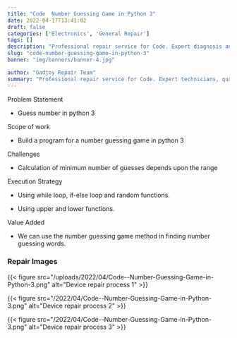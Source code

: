 ```yaml
---
title: "Code  Number Guessing Game in Python 3"
date: 2022-04-17T13:41:02
draft: false
categories: ['Electronics', 'General Repair']
tags: []
description: "Professional repair service for Code. Expert diagnosis and quality repairs in Bangalore."
slug: "code-number-guessing-game-in-python-3"
banner: "img/banners/banner-4.jpg"

author: "Gadjoy Repair Team"
summary: "Professional repair service for Code. Expert technicians, quality parts, warranty included."
---
```


Problem Statement 

- Guess number in python 3

Scope of work 

- Build a program for a number guessing game in python 3

Challenges 

- Calculation of minimum number of guesses depends upon the range

Execution Strategy 

- Using while loop, if-else loop and random functions. 

- Using upper and lower functions.

Value Added 

- We can use the number guessing game method in finding number guessing words.

### Repair Images

{{< figure src="/uploads/2022/04/Code--Number-Guessing-Game-in-Python-3.png" alt="Device repair process 1" >}}

{{< figure src="/2022/04/Code--Number-Guessing-Game-in-Python-3.png" alt="Device repair process 2" >}}

{{< figure src="/2022/04/Code--Number-Guessing-Game-in-Python-3.png" alt="Device repair process 3" >}}

